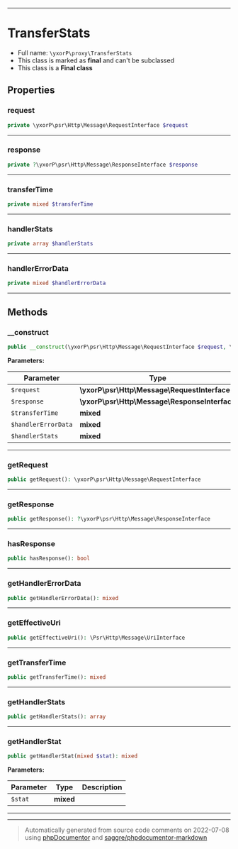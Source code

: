 ***

# TransferStats





* Full name: `\yxorP\proxy\TransferStats`
* This class is marked as **final** and can't be subclassed
* This class is a **Final class**



## Properties


### request



```php
private \yxorP\psr\Http\Message\RequestInterface $request
```






***

### response



```php
private ?\yxorP\psr\Http\Message\ResponseInterface $response
```






***

### transferTime



```php
private mixed $transferTime
```






***

### handlerStats



```php
private array $handlerStats
```






***

### handlerErrorData



```php
private mixed $handlerErrorData
```






***

## Methods


### __construct



```php
public __construct(\yxorP\psr\Http\Message\RequestInterface $request, \yxorP\psr\Http\Message\ResponseInterface $response = null, mixed $transferTime = null, mixed $handlerErrorData = null, mixed $handlerStats = []): mixed
```








**Parameters:**

| Parameter | Type | Description |
|-----------|------|-------------|
| `$request` | **\yxorP\psr\Http\Message\RequestInterface** |  |
| `$response` | **\yxorP\psr\Http\Message\ResponseInterface** |  |
| `$transferTime` | **mixed** |  |
| `$handlerErrorData` | **mixed** |  |
| `$handlerStats` | **mixed** |  |




***

### getRequest



```php
public getRequest(): \yxorP\psr\Http\Message\RequestInterface
```











***

### getResponse



```php
public getResponse(): ?\yxorP\psr\Http\Message\ResponseInterface
```











***

### hasResponse



```php
public hasResponse(): bool
```











***

### getHandlerErrorData



```php
public getHandlerErrorData(): mixed
```











***

### getEffectiveUri



```php
public getEffectiveUri(): \Psr\Http\Message\UriInterface
```











***

### getTransferTime



```php
public getTransferTime(): mixed
```











***

### getHandlerStats



```php
public getHandlerStats(): array
```











***

### getHandlerStat



```php
public getHandlerStat(mixed $stat): mixed
```








**Parameters:**

| Parameter | Type | Description |
|-----------|------|-------------|
| `$stat` | **mixed** |  |




***


***
> Automatically generated from source code comments on 2022-07-08 using [phpDocumentor](http://www.phpdoc.org/) and [saggre/phpdocumentor-markdown](https://github.com/Saggre/phpDocumentor-markdown)
